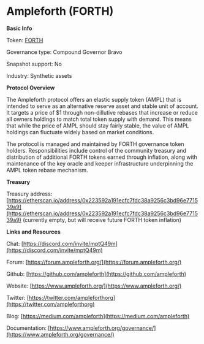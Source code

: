 # Ampleforth (FORTH)

**Basic Info**

Token: [FORTH](https://www.coingecko.com/en/coins/ampleforth-governance-token)

Governance type: Compound Governor Bravo

Snapshot support: No

Industry: Synthetic assets

**Protocol Overview**

The Ampleforth protocol offers an elastic supply token (AMPL) that is intended to serve as an alternative reserve asset and stable unit of account. It targets a price of $1 through non-dillutive rebases that increase or reduce all owners holdings to match total token supply with demand. This means that while the price of AMPL should stay fairly stable, the value of AMPL holdings can fluctuate widely based on market conditions.

The protocol is managed and maintained by FORTH governance token holders. Responsibilities include control of the community treasury and distribution of additional FORTH tokens earned through inflation, along with maintenance of the key oracle and keeper infrastructure underpinning the AMPL token rebase mechanism.

**Treasury**

Treasury address: [https://etherscan.io/address/0x223592a191ecfc7fdc38a9256c3bd96e771539a9](https://etherscan.io/address/0x223592a191ecfc7fdc38a9256c3bd96e771539a9) (currently empty, but will receive future FORTH token inflation)

**Links and Resources**

Chat: [https://discord.com/invite/mptQ49m](https://discord.com/invite/mptQ49m)

Forum: [https://forum.ampleforth.org/](https://forum.ampleforth.org/)

Github: [https://github.com/ampleforth](https://github.com/ampleforth)

Website: [https://www.ampleforth.org/](https://www.ampleforth.org/)

Twitter: [https://twitter.com/ampleforthorg](https://twitter.com/ampleforthorg)

Blog: [https://medium.com/ampleforth](https://medium.com/ampleforth)

Documentation: [https://www.ampleforth.org/governance/](https://www.ampleforth.org/governance/)
